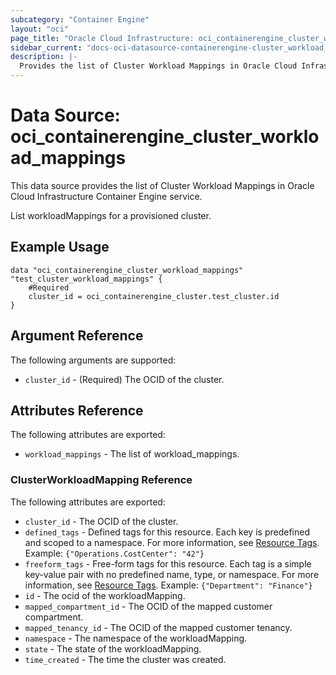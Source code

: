 ```yaml
---
subcategory: "Container Engine"
layout: "oci"
page_title: "Oracle Cloud Infrastructure: oci_containerengine_cluster_workload_mappings"
sidebar_current: "docs-oci-datasource-containerengine-cluster_workload_mappings"
description: |-
  Provides the list of Cluster Workload Mappings in Oracle Cloud Infrastructure Container Engine service
---
```


# Data Source: oci_containerengine_cluster_workload_mappings
This data source provides the list of Cluster Workload Mappings in Oracle Cloud Infrastructure Container Engine service.

List workloadMappings for a provisioned cluster.

## Example Usage

```hcl
data "oci_containerengine_cluster_workload_mappings" "test_cluster_workload_mappings" {
	#Required
	cluster_id = oci_containerengine_cluster.test_cluster.id
}
```

## Argument Reference

The following arguments are supported:

* `cluster_id` - (Required) The OCID of the cluster.


## Attributes Reference

The following attributes are exported:

* `workload_mappings` - The list of workload_mappings.

### ClusterWorkloadMapping Reference

The following attributes are exported:

* `cluster_id` - The OCID of the cluster.
* `defined_tags` - Defined tags for this resource. Each key is predefined and scoped to a namespace. For more information, see [Resource Tags](https://docs.cloud.oracle.com/iaas/Content/General/Concepts/resourcetags.htm). Example: `{"Operations.CostCenter": "42"}` 
* `freeform_tags` - Free-form tags for this resource. Each tag is a simple key-value pair with no predefined name, type, or namespace. For more information, see [Resource Tags](https://docs.cloud.oracle.com/iaas/Content/General/Concepts/resourcetags.htm). Example: `{"Department": "Finance"}` 
* `id` - The ocid of the workloadMapping.
* `mapped_compartment_id` - The OCID of the mapped customer compartment.
* `mapped_tenancy_id` - The OCID of the mapped customer tenancy.
* `namespace` - The namespace of the workloadMapping.
* `state` - The state of the workloadMapping.
* `time_created` - The time the cluster was created.

